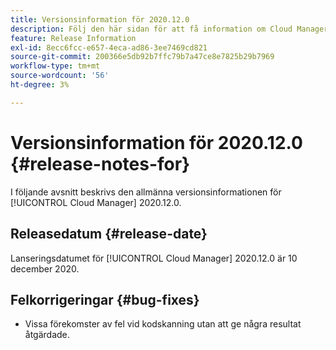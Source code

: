 ```yaml
---
title: Versionsinformation för 2020.12.0
description: Följ den här sidan för att få information om Cloud Manager 2020.12.0.
feature: Release Information
exl-id: 8ecc6fcc-e657-4eca-ad86-3ee7469cd821
source-git-commit: 200366e5db92b7ffc79b7a47ce8e7825b29b7969
workflow-type: tm+mt
source-wordcount: '56'
ht-degree: 3%

---
```


# Versionsinformation för 2020.12.0 {#release-notes-for}

I följande avsnitt beskrivs den allmänna versionsinformationen för [!UICONTROL Cloud Manager] 2020.12.0.

## Releasedatum {#release-date}

Lanseringsdatumet för [!UICONTROL Cloud Manager] 2020.12.0 är 10 december 2020.

## Felkorrigeringar {#bug-fixes}

* Vissa förekomster av fel vid kodskanning utan att ge några resultat åtgärdade.
